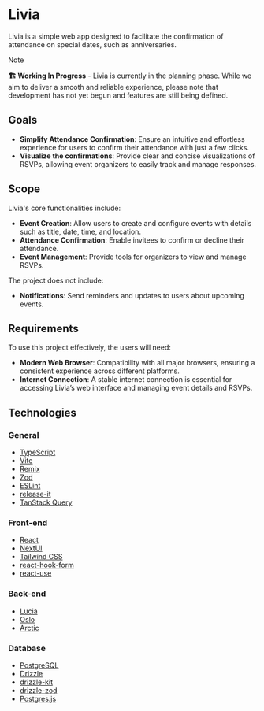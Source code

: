 # Livia

Livia is a simple web app designed to facilitate the confirmation of attendance on special dates, such as anniversaries.

> [!NOTE]
> **🏗️ Working In Progress** - Livia is currently in the planning phase. While we aim to deliver a smooth and reliable experience,  please note that development has not yet begun and features are still being defined.

## Goals

- **Simplify Attendance Confirmation**: Ensure an intuitive and effortless experience for users to confirm their attendance with just a few clicks.
- **Visualize the confirmations**: Provide clear and concise visualizations of RSVPs, allowing event organizers to easily track and manage responses.

## Scope

Livia's core functionalities include:

- **Event Creation**: Allow users to create and configure events with details such as title, date, time, and location.
- **Attendance Confirmation**: Enable invitees to confirm or decline their attendance.
- **Event Management**: Provide tools for organizers to view and manage RSVPs.

The project does not include:

- **Notifications**: Send reminders and updates to users about upcoming events.

## Requirements

To use this project effectively, the users will need:

- **Modern Web Browser**: Compatibility with all major browsers, ensuring a consistent experience across different platforms.
- **Internet Connection**: A stable internet connection is essential for accessing Livia’s web interface and managing event details and RSVPs.

## Technologies

### General

- [TypeScript](https://www.typescriptlang.org/)
- [Vite](https://vitejs.dev/)
- [Remix](https://remix.run/)
- [Zod](https://zod.dev/)
- [ESLint](https://eslint.org/)
- [release-it](https://github.com/release-it/release-it)
- [TanStack Query](https://tanstack.com/query/v5/docs/framework/react/overview)

### Front-end

- [React](https://react.dev/)
- [NextUI](https://nextui.org/docs/guide/introduction)
- [Tailwind CSS](https://tailwindcss.com/docs/installation)
- [react-hook-form](https://react-hook-form.com/get-started)
- [react-use](https://github.com/streamich/react-use)

### Back-end

- [Lucia](https://lucia-auth.com/)
- [Oslo](https://oslo.js.org/)
- [Arctic](https://arctic.js.org/)

### Database

- [PostgreSQL](https://www.postgresql.org/)
- [Drizzle](https://orm.drizzle.team/docs/overview)
- [drizzle-kit](https://orm.drizzle.team/kit-docs/overview)
- [drizzle-zod](https://orm.drizzle.team/docs/zod#drizzle-zod)
- [Postgres.js](https://github.com/porsager/postgres)

